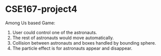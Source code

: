 # CSE167-project4
Among Us based Game:
1. User could control one of the astronauts.
2. The rest of astronauts would move automatically.
3. Collision between astronauts and boxes handled by bounding sphere.
4. The particle effect is for astronauts appear and disappear. 
